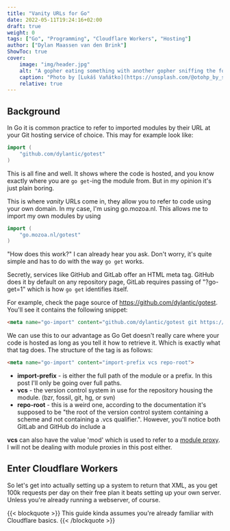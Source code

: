 ```yaml
---
title: "Vanity URLs for Go"
date: 2022-05-11T19:24:16+02:00
draft: true
weight: 0
tags: ["Go", "Programming", "Cloudflare Workers", "Hosting"]
author: ["Dylan Maassen van den Brink"]
ShowToc: true
cover:
    image: "img/header.jpg"
    alt: "A gopher eating something with another gopher sniffing the food"
    caption: "Photo by [Lukáš Vaňátko](https://unsplash.com/@otohp_by_sakul?utm_source=unsplash&utm_medium=referral&utm_content=creditCopyText) on [Unsplash](https://unsplash.com/s/photos/gopher?utm_source=unsplash&utm_medium=referral&utm_content=creditCopyText)"
    relative: true
---
```

## Background
In Go it is common practice to refer to imported modules by their URL at your Git hosting service of choice. This may for example look like:
```go {}
import (
	"github.com/dylantic/gotest"
)
```

This is all fine and well. It shows where the code is hosted, and you know exactly where you are `go get`-ing the module from. But in my opinion it's just plain boring.  

This is where *vanity* URLs come in, they allow you to refer to code using your own domain. In my case, I'm using go.mozoa.nl. This allows me to import my own modules by using
```go
import (
	"go.mozoa.nl/gotest"
)
```

"How does this work?" I can already hear you ask. Don't worry, it's quite simple and has to do with the way `go get` works.  

Secretly, services like GitHub and GitLab offer an HTML meta tag. GitHub does it by default on any repository page, GitLab requires passing of "?go-get=1" which is how `go get` identifies itself.  

For example, check the page source of https://github.com/dylantic/gotest. You'll see it contains the following snippet:
```html
<meta name="go-import" content="github.com/dylantic/gotest git https://github.com/dylantic/gotest.git">
```

We can use this to our advantage as Go Get doesn't really care where your code is hosted as long as you tell it how to retrieve it. Which is exactly what that tag does.
The structure of the tag is as follows:
```html
<meta name="go-import" content="import-prefix vcs repo-root">
```
- **import-prefix** - is either the full path of the module or a prefix. In this post I'll only be going over full paths.
- **vcs** - the version control system in use for the repository housing the module. (bzr, fossil, git, hg, or svn)
- **repo-root** - this is a weird one, according to the documentation it's supposed to be "the root of the version control system containing a scheme and not containing a .vcs qualifier.". However, you'll notice both GitLab and GitHub do include a 

**vcs** can also have the value 'mod' which is used to refer to a [module proxy](https://go.dev/ref/mod#goproxy-protocol). I will not be dealing with module proxies in this post either.

## Enter Cloudflare Workers
So let's get into actually setting up a system to return that XML, as you get 100k requests per day on their free plan it beats setting up your own server. Unless you're already running a webserver, of course.

{{< blockquote >}}
    This guide kinda assumes you're already familiar with Cloudflare basics.
{{< /blockquote >}}